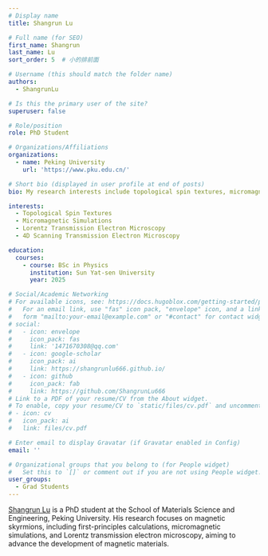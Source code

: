 ```yaml
---
# Display name
title: Shangrun Lu

# Full name (for SEO)
first_name: Shangrun
last_name: Lu
sort_order: 5  # 小的排前面

# Username (this should match the folder name)
authors:
  - ShangrunLu

# Is this the primary user of the site?
superuser: false

# Role/position
role: PhD Student

# Organizations/Affiliations
organizations:
  - name: Peking University
    url: 'https://www.pku.edu.cn/'

# Short bio (displayed in user profile at end of posts)
bio: My research interests include topological spin textures, micromagnetic simulations, Lorentz transmission electron microscopy and 4D scanning transmission electron microscopy.

interests:
  - Topological Spin Textures
  - Micromagnetic Simulations
  - Lorentz Transmission Electron Microscopy
  - 4D Scanning Transmission Electron Microscopy

education:
  courses:
    - course: BSc in Physics
      institution: Sun Yat-sen University
      year: 2025

# Social/Academic Networking
# For available icons, see: https://docs.hugoblox.com/getting-started/page-builder/#icons
#   For an email link, use "fas" icon pack, "envelope" icon, and a link in the
#   form "mailto:your-email@example.com" or "#contact" for contact widget.
# social:
#   - icon: envelope
#     icon_pack: fas
#     link: '1471670308@qq.com'
#   - icon: google-scholar
#     icon_pack: ai
#     link: https://shangrunlu666.github.io/
#   - icon: github
#     icon_pack: fab
#     link: https://github.com/ShangrunLu666
# Link to a PDF of your resume/CV from the About widget.
# To enable, copy your resume/CV to `static/files/cv.pdf` and uncomment the lines below.
# - icon: cv
#   icon_pack: ai
#   link: files/cv.pdf

# Enter email to display Gravatar (if Gravatar enabled in Config)
email: ''

# Organizational groups that you belong to (for People widget)
#   Set this to `[]` or comment out if you are not using People widget.
user_groups:
  - Grad Students
---
```


[Shangrun Lu](https://shangrunlu666.github.io/) is a PhD student at the School of Materials Science and Engineering, Peking University. His research focuses on magnetic skyrmions, including first-principles calculations, micromagnetic simulations, and Lorentz transmission electron microscopy, aiming to advance the development of magnetic materials.

